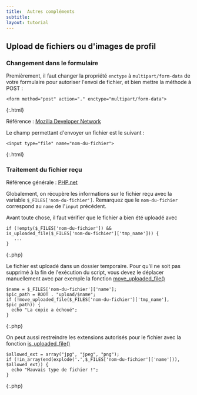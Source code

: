 ```yaml
---
title:  Autres compléments
subtitle: 
layout: tutorial
---
```


## Upload de fichiers ou d'images de profil

### Changement dans le formulaire

Premièrement, il faut changer la propriété `enctype` à `multipart/form-data` de
votre formulaire pour autoriser l'envoi de fichier, et bien mettre la méthode à POST :

~~~
<form method="post" action="." enctype="multipart/form-data">
~~~
{:.html}

Référence : [Mozilla Developer Network](https://developer.mozilla.org/fr/docs/Web/HTML/Element/Form)

Le champ permettant d'envoyer un fichier est le suivant :

~~~
<input type="file" name="nom-du-fichier">
~~~
{:.html}

### Traitement du fichier reçu

Référence générale : [PHP.net](http://www.php.net/manual/fr/features.file-upload.post-method.php)

Globalement, on récupère les informations sur le fichier reçu avec la variable
`$_FILES['nom-du-fichier']`. Remarquez que le `nom-du-fichier` correspond au
`name` de l'`input` précédent.

Avant toute chose, il faut vérifier que le fichier a bien été uploadé avec

~~~
if (!empty($_FILES['nom-du-fichier']) && is_uploaded_file($_FILES['nom-du-fichier']['tmp_name'])) {
   ... 
}
~~~
{:.php}


Le fichier est uploadé dans un dossier temporaire. Pour qu'il ne soit pas
supprimé à la fin de l'exécution du script, vous devez le déplacer manuellement
avec par exemple la fonction
[move_uploaded_file()](http://php.net/manual/en/function.move-uploaded-file.php)

~~~
$name = $_FILES['nom-du-fichier']['name'];
$pic_path = ROOT . "upload/$name";
if (!move_uploaded_file($_FILES['nom-du-fichier']['tmp_name'], $pic_path)) {
  echo "La copie a échoué";
}
~~~
{:.php}

On peut aussi restreindre les extensions autorisés pour le fichier avec la
fonction
[is_uploaded_file()](http://php.net/manual/en/function.is-uploaded-file.php)

~~~
$allowed_ext = array("jpg", "jpeg", "png");
if (!in_array(end(explode('.',$_FILES['nom-du-fichier']['name'])), $allowed_ext)) {
  echo "Mauvais type de fichier !";
}
~~~
{:.php}

